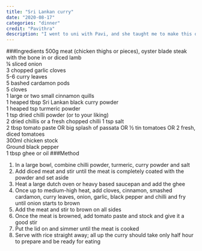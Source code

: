 ```yaml
---
title: "Sri Lankan curry"
date: "2020-08-17"
categories: "dinner"
credit: "Pavithra"
description: "I went to uni with Pavi, and she taught me to make this quick curry. I use chicken thighs, oyster blade steak with the bone in or diced lamb.  It is so good, quick and easy"
---
```


###Ingredients
500g meat (chicken thighs or pieces), oyster blade steak with the bone in or diced lamb  
¼ sliced onion  
3 chopped garlic cloves  
5-6 curry leaves  
5 bashed cardamon pods  
5 cloves  
1 large or two small cinnamon quills  
1 heaped tbsp Sri Lankan black curry powder  
1 heaped tsp turmeric powder  
1 tsp dried chilli powder (or to your liking)  
2 dried chillis or a fresh chopped chilli
1 tsp salt  
2 tbsp tomato paste OR big splash of passata OR ½ tin tomatoes OR 2 fresh, diced tomatoes  
300ml chicken stock  
Ground black pepper  
1 tbsp ghee or oil
###Method

1. In a large bowl, combine chilli powder, turmeric, curry powder and salt
2. Add diced meat and stir until the meat is completely coated with the powder and set aside
3. Heat a large dutch oven or heavy based saucepan and add the ghee
4. Once up to medium-high heat, add cloves, cinnamon, smashed cardamon, curry leaves, onion, garlic, black pepper and chilli and fry until onion starts to brown
5. Add the meat and stir to brown on all sides
6. Once the meat is browned, add tomato paste and stock and give it a good stir
7. Put the lid on and simmer until the meat is cooked
8. Serve with rice straight away; all up the curry should take only half hour to prepare and be ready for eating
